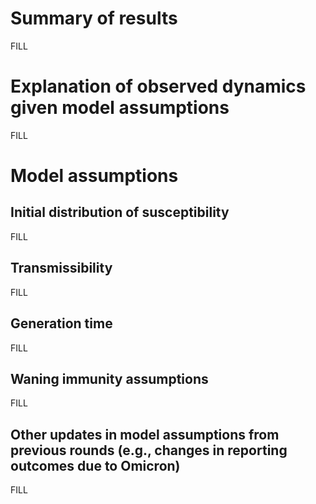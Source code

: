 # Summary of results
FILL 
# Explanation of observed dynamics given model assumptions
FILL
# Model assumptions
## Initial distribution of susceptibility
FILL
## Transmissibility
FILL 
## Generation time
FILL
## Waning immunity assumptions
FILL
## Other updates in model assumptions from previous rounds (e.g., changes in reporting outcomes due to Omicron)
FILL
